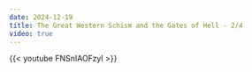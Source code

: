 ```yaml
---
date: 2024-12-19
title: The Great Western Schism and the Gates of Hell - 2/4
video: true
---
```



{{< youtube FNSnIAOFzyI >}}
